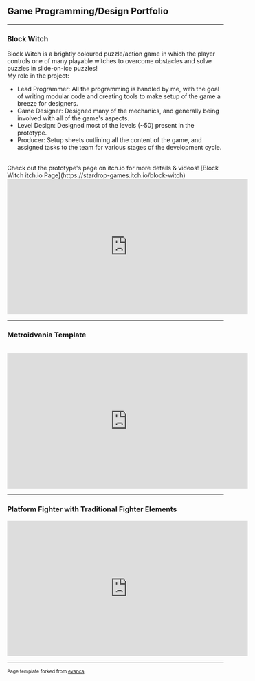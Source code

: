 ## Game Programming/Design Portfolio

---

### Block Witch

Block Witch is a brightly coloured puzzle/action game in which the player controls one of many playable witches to overcome obstacles and solve puzzles in slide-on-ice puzzles!
<br>
My role in the project:
- Lead Programmer: All the programming is handled by me, with the goal of writing modular code and creating tools to make setup of the game a breeze for designers.
- Game Designer: Designed many of the mechanics, and generally being involved with all of the game's aspects. 
- Level Design: Designed most of the levels (~50) present in the prototype.
- Producer:  Setup sheets outlining all the content of the game, and assigned tasks to the team for various stages of the development cycle.
<br> 
Check out the prototype's page on itch.io for more details & videos!
[Block Witch itch.io Page](https://stardrop-games.itch.io/block-witch)
<br>
<iframe width="560" height="315" src="https://www.youtube.com/embed/EdkZgf71B-A" frameborder="0" allow="autoplay; encrypted-media" allowfullscreen></iframe>

---
### Metroidvania Template
<br>
<iframe width="560" height="315" src="https://www.youtube.com/embed/bDmAu-cG1K0" frameborder="0" allow="autoplay; encrypted-media" allowfullscreen></iframe>

---
### Platform Fighter with Traditional Fighter Elements
<iframe width="560" height="315" src="https://www.youtube.com/embed/p6MNrYo_7tA" frameborder="0" allow="autoplay; encrypted-media" allowfullscreen></iframe>

---

<p style="font-size:11px">Page template forked from <a href="https://github.com/evanca/quick-portfolio">evanca</a></p>
<!-- Remove above link if you don't want to attibute -->
